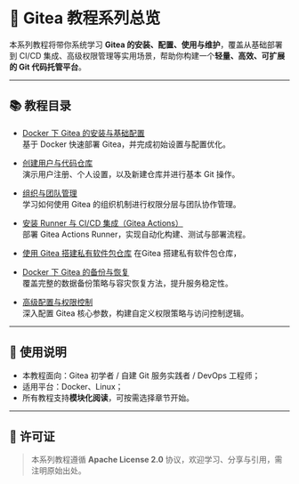 # 🍵 Gitea 教程系列总览

本系列教程将带你系统学习 **Gitea 的安装、配置、使用与维护**，覆盖从基础部署到 CI/CD 集成、高级权限管理等实用场景，帮助你构建一个**轻量、高效、可扩展的 Git 代码托管平台**。

---

## 📚 教程目录

- [Docker 下 Gitea 的安装与基础配置](./install/README.md)  
  基于 Docker 快速部署 Gitea，并完成初始设置与配置优化。

- [创建用户与代码仓库](./create-user-and-repo/README.md)  
  演示用户注册、个人设置，以及新建仓库并进行基本 Git 操作。

- [组织与团队管理](./org-team-management/README.md)  
  学习如何使用 Gitea 的组织机制进行权限分层与团队协作管理。

- [安装 Runner 与 CI/CD 集成（Gitea Actions）](./install-runner-and-ci/README.md)  
  部署 Gitea Actions Runner，实现自动化构建、测试与部署流程。

- [使用 Gitea 搭建私有软件包仓库](./package-registry/README.md)
  在Gitea 搭建私有软件包仓库，

- [Docker 下 Gitea 的备份与恢复](./backup-restore/README.md)  
  覆盖完整的数据备份策略与容灾恢复方法，提升服务稳定性。

- [高级配置与权限控制](./advanced-config/README.md)  
  深入配置 Gitea 核心参数，构建自定义权限策略与访问控制逻辑。

---

## 🧩 使用说明

- 本教程面向：Gitea 初学者 / 自建 Git 服务实践者 / DevOps 工程师；
- 适用平台：Docker、Linux；
- 所有教程支持**模块化阅读**，可按需选择章节开始。

---

## 📝 许可证

> 本系列教程遵循 **Apache License 2.0** 协议，欢迎学习、分享与引用，需注明原始出处。

